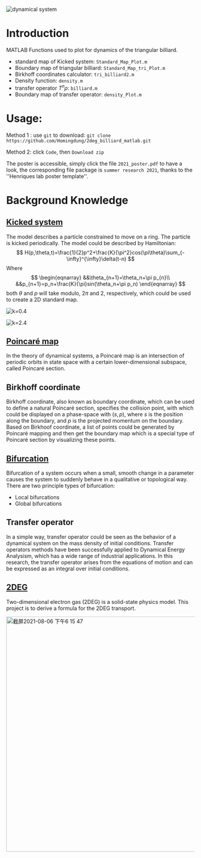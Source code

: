 ![dynamical system](https://img.shields.io/badge/math-dynamical%20system-brightgreen)
# Introduction
MATLAB Functions used to plot for dynamics of the triangular billiard.

+ standard map of Kicked system:  ```Standard_Map_Plot.m```
+ Boundary map of triangular billiard: ```Standard_Map_tri_Plot.m```
+ Birkhoff coordinates calculator: ```tri_billiard2.m```
+ Density function: ```density.m```
+ transfer operator $T^n \rho$: ```billiard.m```
+ Boundary map of transfer operator: ```density_Plot.m```

# Usage:

Method 1 : use ```git``` to download: ```git clone https://github.com/Homingdung/2deg_billiard_matlab.git```

Method 2: click ```Code```, then  ```Download zip```

The poster is accessible, simply click the file ```2021_poster.pdf``` to have a look, the corresponding file package is ```summer research 2021```, thanks to the ''Henriques lab poster template''.

# Background Knowledge

## [Kicked system](https://en.wikipedia.org/wiki/Kicked_rotator)

The model describes a particle constrained to move on a ring. The particle is kicked periodically. The model could be described by Hamiltonian:
$$
H(p,\theta,t)=\frac{1}{2}p^2+\frac{K}{\pi^2}cos(\pi\theta)\sum_{-\infty}^{\infty}\delta(t-n)
$$
Where 
$$
\begin{eqnarray}
&&\theta_{n+1}=\theta_n+\pi p_{n}\\
&&p_{n+1}=p_n+\frac{K}{\pi}sin(\theta_n+\pi p_n)
\end{eqnarray}
$$
both $\theta$ and $p$ will take modulo, $2\pi$ and $2$, respectively, which could be used to create a 2D standard map.



![k=0.4](https://github.com/Homingdung/2deg_billiard_matlab/blob/main/graphs/sm2.gif)

![k=2.4](https://github.com/Homingdung/2deg_billiard_matlab/blob/main/graphs/sm4.gif)



## [Poincaré map](https://en.wikipedia.org/wiki/Poincar%C3%A9_map)

In the theory of dynamical systems, a Poincaré map is an intersection of periodic orbits in state space with a certain lower-dimensional subspace, called Poincaré section.

## Birkhoff coordinate

Birkhoff coordinate, also known as boundary coordinate, which can be used to define a natural Poincaré section, specifies the collision point, with which could be displayed on a phase-space with $(s,p)$, where $s$ is the position along the boundary, and $p$ is the projected momentum on the boundary. Based on Birkhoof coordinate, a list of points could be generated by Poincaré mapping and then get the boundary map which is a special type of Poincaré section by visualizing these points.

## [Bifurcation](https://en.wikipedia.org/wiki/Bifurcation_theory)

Bifurcation of a system occurs when a small, smooth change in a parameter causes the system to suddenly behave in a qualitative or topological way. There are two principle types of bifurcation:

+ Local bifurcations
+ Global bifurcations



## Transfer operator

In a simple way, transfer operator could be seen as the behavior of a dynamical system on the mass density of initial conditions. Transfer operators methods have been successfully applied to Dynamical Energy Analysism, which has a wide range of industrial applications. In this research, the transfer operator arises from the equations of motion and can be expressed as an integral over initial conditions.



## [2DEG](https://en.wikipedia.org/wiki/Two-dimensional_electron_gas)

Two-dimensional electron gas (2DEG) is a solid-state physics model. This project is to derive a formula for the 2DEG transport.






<img width="629" alt="截屏2021-08-06 下午6 15 47" src="https://user-images.githubusercontent.com/57780176/128548044-f150a5be-3145-4717-ba77-9a2b2d687ed6.png">

